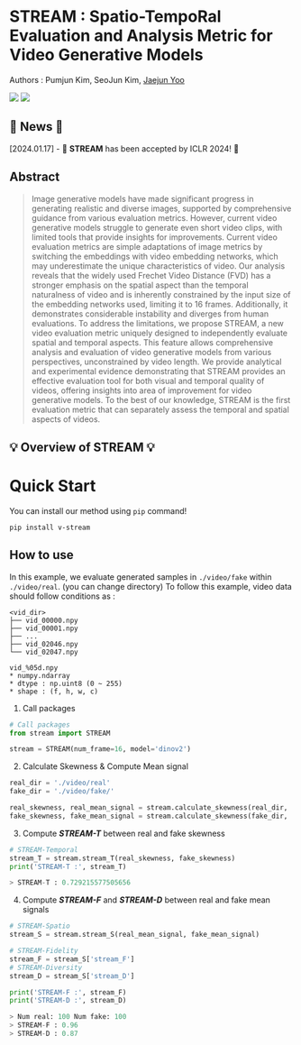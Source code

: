 # STREAM : Spatio-TempoRal Evaluation and Analysis Metric for Video Generative Models

Authors : Pumjun Kim, SeoJun Kim, [Jaejun Yoo](https://scholar.google.co.kr/citations?hl=en&user=7NBlQw4AAAAJ)

<a href='https://openreview.net/pdf?id=7JfKCZQPxJ'><img src='https://img.shields.io/badge/Paper-Arxiv-red'></a> <a href='https://github.com/seo-jun-kim/STREAM'><img src='https://img.shields.io/badge/Code-Github-green'></a>

## 📌 News 📌
[2024.01.17] - 🎊 **STREAM** has been accepted by ICLR 2024! 🎊

## Abstract
> Image generative models have made significant progress in generating realistic and diverse images, supported by comprehensive guidance from various evaluation metrics. However, current video generative models struggle to generate even short video clips, with limited tools that provide insights for improvements. Current video evaluation metrics are simple adaptations of image metrics by switching the embeddings with video embedding networks, which may underestimate the unique characteristics of video. Our analysis reveals that the widely used Frechet Video Distance (FVD) has a stronger emphasis on the spatial aspect than the temporal naturalness of video and is inherently constrained by the input size of the embedding networks used, limiting it to 16 frames. Additionally, it demonstrates considerable instability and diverges from human evaluations. To address the limitations, we propose STREAM, a new video evaluation metric uniquely designed to independently evaluate spatial and temporal aspects. This feature allows comprehensive analysis and evaluation of video generative models from various perspectives, unconstrained by video length. We provide analytical and experimental evidence demonstrating that STREAM provides an effective evaluation tool for both visual and temporal quality of videos, offering insights into area of improvement for video generative models. To the best of our knowledge, STREAM is the first evaluation metric that can separately assess the temporal and spatial aspects of videos.

## 💡 Overview of STREAM 💡


# Quick Start
You can install our method using `pip` command!
```
pip install v-stream
```

## How to use
In this example, we evaluate generated samples in `./video/fake` within `./video/real`. (you can change directory)
To follow this example, video data should follow conditions as :
```
<vid_dir>
├── vid_00000.npy
├── vid_00001.npy
├── ...
├── vid_02046.npy
└── vid_02047.npy

vid_%05d.npy
* numpy.ndarray
* dtype : np.uint8 (0 ~ 255)
* shape : (f, h, w, c) 
```
1. Call packages
```python
# Call packages
from stream import STREAM

stream = STREAM(num_frame=16, model='dinov2')
```

2. Calculate Skewness & Compute Mean signal
```python
real_dir = './video/real'
fake_dir = './video/fake/'

real_skewness, real_mean_signal = stream.calculate_skewness(real_dir, 'cuda', batch_size=4)
fake_skewness, fake_mean_signal = stream.calculate_skewness(fake_dir, 'cuda', batch_size=4)
```

3. Compute ***STREAM-T*** between real and fake skewness
```python
# STREAM-Temporal
stream_T = stream.stream_T(real_skewness, fake_skewness)
print('STREAM-T :', stream_T)

> STREAM-T : 0.729215577505656
```

4. Compute ***STREAM-F*** and ***STREAM-D*** between real and fake mean signals
```python
# STREAM-Spatio
stream_S = stream.stream_S(real_mean_signal, fake_mean_signal)

# STREAM-Fidelity
stream_F = stream_S['stream_F']
# STREAM-Diversity
stream_D = stream_S['stream_D']

print('STREAM-F :', stream_F)
print('STREAM-D :', stream_D)

> Num real: 100 Num fake: 100
> STREAM-F : 0.96
> STREAM-D : 0.87 
```
